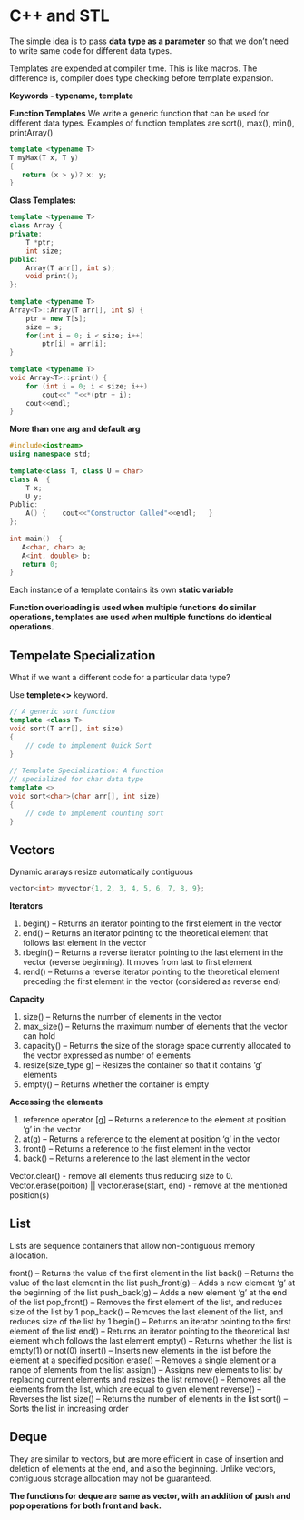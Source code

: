 # C++ and STL
	
The simple idea is to pass __data type as a parameter__ so that we don’t need to write same code for different data types.

Templates are expended at compiler time. This is like macros. The difference is, compiler does type checking before template expansion.

__Keywords - typename, template__

__Function Templates__ We write a generic function that can be used for different data types. Examples of function templates are sort(), max(), min(), printArray()

```cpp
template <typename T>
T myMax(T x, T y)
{
   return (x > y)? x: y;
}
```

__Class Templates:__



```cpp
template <typename T>
class Array {
private:
    T *ptr;
    int size;
public:
    Array(T arr[], int s);
    void print();
};
 
template <typename T>
Array<T>::Array(T arr[], int s) {
    ptr = new T[s];
    size = s;
    for(int i = 0; i < size; i++)
        ptr[i] = arr[i];
}
 
template <typename T>
void Array<T>::print() {
    for (int i = 0; i < size; i++)
        cout<<" "<<*(ptr + i);
    cout<<endl;
}
```

__More than one arg and default arg__

```cpp
#include<iostream>
using namespace std;
 
template<class T, class U = char>
class A  {
    T x;
    U y;
Public:
    A() {    cout<<"Constructor Called"<<endl;   }
};
 
int main()  {
   A<char, char> a;
   A<int, double> b;
   return 0;
}
```
Each instance of a template contains its own __static variable__

__Function overloading is used when multiple functions do similar operations, templates are used when multiple functions do identical operations.__

## Tempelate Specialization

What if we want a different code for a particular data type?

Use __templete<>__ keyword.

```cpp
// A generic sort function 
template <class T>
void sort(T arr[], int size)
{
    // code to implement Quick Sort
}
 
// Template Specialization: A function 
// specialized for char data type
template <>
void sort<char>(char arr[], int size)
{
    // code to implement counting sort
}
```

## Vectors

Dynamic ararays
resize automatically
contiguous

```cpp
vector<int> myvector{1, 2, 3, 4, 5, 6, 7, 8, 9};
```

__Iterators__
1. begin() – Returns an iterator pointing to the first element in the vector
2. end() – Returns an iterator pointing to the theoretical element that follows last element in the vector
3. rbegin() – Returns a reverse iterator pointing to the last element in the vector (reverse beginning). It moves from last to first element
4. rend() – Returns a reverse iterator pointing to the theoretical element preceding the first element in the vector (considered as reverse end)

__Capacity__
1. size() – Returns the number of elements in the vector
2. max_size() – Returns the maximum number of elements that the vector can hold
3. capacity() – Returns the size of the storage space currently allocated to the vector expressed as number of elements
4. resize(size_type g) – Resizes the container so that it contains ‘g’ elements
5. empty() – Returns whether the container is empty

__Accessing the elements__
1. reference operator [g] – Returns a reference to the element at position ‘g’ in the vector
2. at(g) – Returns a reference to the element at position ‘g’ in the vector
3. front() – Returns a reference to the first element in the vector
4. back() – Returns a reference to the last element in the vector



Vector.clear() - remove all elements thus reducing size to 0.
Vector.erase(poition) || vector.erase(start, end) - remove at the mentioned position(s)

## List

Lists are sequence containers that allow non-contiguous memory allocation. 

front() – Returns the value of the first element in the list
back() – Returns the value of the last element in the list
push_front(g) – Adds a new element ‘g’ at the beginning of the list
push_back(g) – Adds a new element ‘g’ at the end of the list
pop_front() – Removes the first element of the list, and reduces size of the list by 1
pop_back() – Removes the last element of the list, and reduces size of the list by 1
begin() – Returns an iterator pointing to the first element of the list
end() – Returns an iterator pointing to the theoretical last element which follows the last element
empty() – Returns whether the list is empty(1) or not(0)
insert() – Inserts new elements in the list before the element at a specified position
erase() – Removes a single element or a range of elements from the list
assign() – Assigns new elements to list by replacing current elements and resizes the list
remove() – Removes all the elements from the list, which are equal to given element
reverse() – Reverses the list
size() – Returns the number of elements in the list
sort() – Sorts the list in increasing order

## Deque

They are similar to vectors, but are more efficient in case of insertion and deletion of elements at the end, and also the beginning. Unlike vectors, contiguous storage allocation may not be guaranteed.

__The functions for deque are same as vector, with an addition of push and pop operations for both front and back.__

